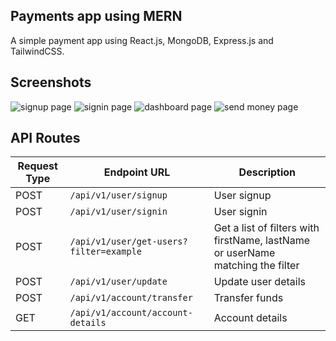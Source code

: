 ## Payments app using MERN

A simple payment app using React.js, MongoDB, Express.js and TailwindCSS.

## Screenshots

![signup page](https://github.com/j-mahapatra/payments-app/assets/107102771/b944abbe-5ad3-4942-9c72-f7cb4f5d9dee)
![signin page](https://github.com/j-mahapatra/payments-app/assets/107102771/2e89ea02-82f7-476e-87c6-43b1276df537)
![dashboard page](https://github.com/j-mahapatra/payments-app/assets/107102771/03f15747-e763-43b3-9c57-397e40ea7587)
![send money page](https://github.com/j-mahapatra/payments-app/assets/107102771/a48b448b-68d2-483c-b36e-1a34e3c8c85b)

## API Routes

| Request Type | Endpoint URL                       | Description                                   |
|--------------|------------------------------------|-----------------------------------------------|
| POST | `/api/v1/user/signup` | User signup |
| POST | `/api/v1/user/signin` | User signin |
| POST | `/api/v1/user/get-users?filter=example` | Get a list of filters with firstName, lastName or userName matching the filter |
| POST | `/api/v1/user/update` | Update user details |
| POST | `/api/v1/account/transfer` | Transfer funds |
| GET | `/api/v1/account/account-details` | Account details |
